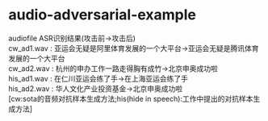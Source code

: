 # audio-adversarial-example  
audiofile                           ASR识别结果(攻击前->攻击后)  
cw_ad1.wav : 亚运会无疑是阿里体育发展的一个大平台->亚运会无疑是腾讯体育发展的一个大平台  
cw_ad2.wav : 杭州的申办工作一路走得胸有成竹->北京申奥成功啦  
his_ad1.wav : 在仁川亚运会练了手->在上海亚运会练了手  
his_ad2.wav : 华人文化产业投资基金->北京申奥成功啦  
[cw:sota的音频对抗样本生成方法;his(hide in speech):工作中提出的对抗样本生成方法]
